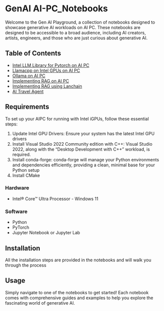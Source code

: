 # GenAI AI-PC_Notebooks

Welcome to the Gen AI Playground, a collection of notebooks designed to showcase generative AI workloads on AI PC. These notebooks are designed to be accessible to a broad audience, including AI creators, artists, engineers, and those who are just curious about generative AI.



## Table of Contents

- [Intel LLM Library for Pytorch on AI PC](./3_llm_pytorch_gpu.ipynb)
- [ Llamacpp on Intel GPUs on AI PC](./6_llm_sycl_gpu.ipynb)
- [ Ollama on AI PC](./2_ollama_gpu.ipynb)
- [Implementing RAG on AI PC](./4_llm-rag.ipynbb)
- [Implementing RAG using Lanchain](./9_rag_lanchain.ipynb)
- [AI Travel Agent](./AI-Travel-Agent/AI_Travel_Agent.ipynb)

## Requirements
To set up your AIPC for running with Intel iGPUs, follow these essential steps:
1. Update Intel GPU Drivers: Ensure your system has the latest Intel GPU drivers
2. Install Visual Studio 2022 Community edition with C++: Visual Studio 2022, along with the “Desktop Development with C++” workload, is required.
3. Install conda-forge: conda-forge will manage your Python environments and dependencies efficiently, providing a clean, minimal base for your Python setup
4. Install CMake

### Hardware
- Intel® Core™ Ultra Processor - Windows 11


### Software
- Python
- PyTorch
- Jupyter Notebook or Jupyter Lab

## Installation

All the installation steps are provided in the notebooks and will walk you through the process

## Usage

Simply navigate to one of the notebooks to get started! Each notebook comes with comprehensive guides and examples to help you explore the fascinating world of generative AI.

